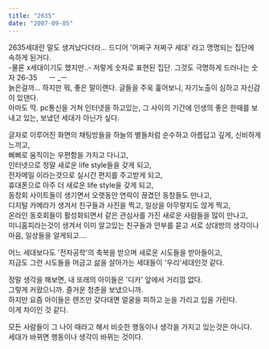 ```yaml
---
title: "2635"
date: "2007-09-05"
---
```


2635세대란 말도 생겨났다더라... 드디어 '어쩌구 저쩌구 세대' 라고 명명되는 집단에 속하게 된거다.  
\-물론 x세대이기도 했지만..- 
저렇게 숫자로 표현된 집단. 그것도 극명하게 드러나는 숫자 26-35      ㅡ \_ㅡ  
늙은걸까... 하지만 뭐, 좋은 말이랜다. 글들을 주욱 훑어보니, 자기노출이 심하고 자신감이 있댄다.  
아마도 딱. pc통신을 거쳐 인터넷을 하고있는, 그 사이의 기간에 인생의 좋은 한때를 보내고 있는, 보냈던 세대가 아닌가 싶다.  
  
글자로 이루어진 화면의 채팅방들을 하늘의 별들처럼 순수하고 아름답고 깊게, 신비하게 느끼고,  
삐삐로 움직이는 우편함을 가지고 다니고,  
인터넷으로 정말 새로운 life style들을 갖게 되고,  
전자메일 이라는것으로 실시간 편지를 주고받게 되고,  
휴대폰으로 아주 더 새로운 life style을 갖게 되고,  
동창회 사이트들이 생기면서 오랫동안 연락이 끊겼던 동창들도 만나고,  
디지털 카메라가 생겨서 친구들과 사진을 찍고, 일상을 아무렇지도 않게 찍고,  
온라인 동호회들이 활성화되면서 같은 관심사를 가진 새로운 사람들을 많이 만나고,  
미니홈피라는것이 생겨서 이미 알고있는 친구들과 안부를 묻고 서로 상대방의 생각이나 마음, 일상들을 알게되고....  
  
어느 세대보다도 '전자공학'의 축복을 받으며 새로운 시도들을 받아들이고,  
지금도 그런 시도들을 머금고 삶을 살아가는 세대들이 '우리'세대인것 같다.  
  
정말 생각을 해보면, 내 또래의 아이들은 '디카' 앞에서 거리낌 없다.  
그렇게 커왔으니까. 즐거운 청춘을 보냈으니까.  
하지만 요즘 아이들은 렌즈만 갖다대면 얼굴을 피하고 눈을 가리고 입을 가린다.  
이게 차이인 것 같다.  
  
모든 사람들이 그 나이 때라고 해서 비슷한 행동이나 생각을 가지고 있는것은 아니다.  
세대가 바뀌면 행동이나 생각이 바뀌는 것이다.
